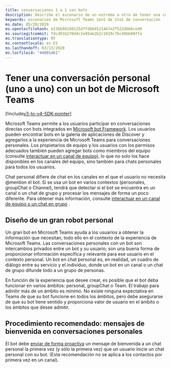 ```yaml
---
title: conversaciones 1 a 1 con bots
description: Describe el escenario de un extremo a otro de tener una conversación de 1 en 1 con un bot en Microsoft Teams.
keywords: escenarios de Microsoft Teams 1on1 de 1to1 de conversación
ms.date: 05/20/2019
ms.openlocfilehash: e23bb98160125d7fdbb4521467e2f522d6b6ce40
ms.sourcegitcommit: fdcd91b270d4c2e98ab2b2c1029c76c49bb807fa
ms.translationtype: MT
ms.contentlocale: es-ES
ms.lasthandoff: 03/13/2020
ms.locfileid: "44801461"
---
```

# <a name="have-a-personal-one-on-one-conversation-with-a-microsoft-teams-bot"></a>Tener una conversación personal (uno a uno) con un bot de Microsoft Teams

[!include[v3-to-v4-SDK-pointer](~/includes/v3-to-v4-pointer-bots.md)]

Microsoft Teams permite a los usuarios participar en conversaciones directas con bots integrados en [Microsoft bot Framework](/azure/bot-service/?view=azure-bot-service-3.0). Los usuarios pueden encontrar bots en la galería de aplicaciones de Discover y agregarlos a la experiencia de Microsoft Teams para conversaciones personales. Los propietarios de equipo y los usuarios con los permisos adecuados también pueden agregar bots como miembros del equipo (consulte [interactuar en un canal de equipo](~/resources/bot-v3/bot-conversations/bots-conv-channel.md)), lo que no solo los hace disponibles en los canales del equipo, sino también para chats personales para todos los usuarios.

Chat personal difiere de chat en los canales en el que el usuario no necesita @mention el bot. Si se usa un bot en varios contextos (personales, groupChat o Channel), tendrá que detectar si el bot se encuentra en un canal o un chat de grupo y procesar los mensajes de forma un poco diferente. Para obtener más información, consulte [interactuar en un canal de equipo o un chat en grupo](~/resources/bot-v3/bot-conversations/bots-conv-proactive.md) .

## <a name="designing-a-great-personal-bot"></a>Diseño de un gran robot personal

Un gran bot en Microsoft Teams ayuda a los usuarios a obtener la información que necesitan, todo ello en el contexto de la experiencia de Microsoft Teams. Las conversaciones personales con un bot son intercambios privados entre un bot y su usuario; son una buena forma de proporcionar información específica y relevante para ese usuario en el contexto personal. Un bot en chat personal es, en realidad, un cuadro de diálogo entre su servicio y el individuo, donde un bot en un canal o un chat de grupo difunde todo a un grupo de personas.

En función de la experiencia que desee crear, es posible que el bot deba funcionar en varios ámbitos: personal, groupChat o Team. El trabajo para admitir más de un ámbito es mínimo. No existe ninguna expectativa en Teams de que su bot funcione en todos los ámbitos, pero debe asegurarse de que su bot tiene sentido y proporciona valor de usuario en el ámbito o los ámbitos que desee admitir.

## <a name="best-practice-welcome-messages-in-personal-conversations"></a>Procedimiento recomendado: mensajes de bienvenida en conversaciones personales

El bot debe [enviar de forma proactiva](~/resources/bot-v3/bot-conversations/bots-conv-proactive.md) un mensaje de bienvenida a un chat personal la primera vez (y sólo la primera vez) que un usuario inicie un chat personal con su bot. (Esta recomendación no se aplica a los contactos por primera vez en un canal).
